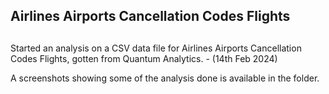 ##  Airlines Airports Cancellation Codes  Flights ##

##
Started an analysis on a CSV data file for Airlines Airports Cancellation Codes  Flights, gotten from Quantum Analytics. - (14th Feb 2024)

A screenshots showing some of the analysis done is available in the folder.
